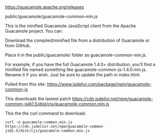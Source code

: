 https://guacamole.apache.org/releases

public/guacamole/guacamole-common-min.js

This is the minified Guacamole JavaScript client from the Apache Guacamole project. You can:

Download the compiled/minified file from a distribution of Guacamole or from GitHub.

Place it in the public/guacamole/ folder as guacamole-common-min.js.


For example, if you have the full Guacamole 1.4.0+ distribution, you’ll find a minified file named something like guacamole-common-js-1.4.0.min.js. Rename it if you wish. Just be sure to update the <script src="guacamole/guacamole-common-min.js"></script> path in index.html.


Pulled from this site:
https://www.jsdelivr.com/package/npm/guacamole-common-js

This downloads the lastest patch
https://cdn.jsdelivr.net/npm/guacamole-common-js@1.5/dist/cjs/guacamole-common.min.js

This the the curl command to download:
```
curl -o guacamole-common.min.js https://cdn.jsdelivr.net/npm/guacamole-common-js@1.5/dist/cjs/guacamole-common.min.js
```